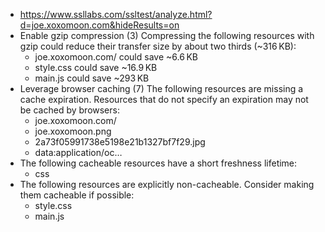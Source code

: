 * https://www.ssllabs.com/ssltest/analyze.html?d=joe.xoxomoon.com&hideResults=on
* Enable gzip compression (3) Compressing the following resources with gzip could reduce their transfer size by about two thirds (~316 KB):
  * joe.xoxomoon.com/ could save ~6.6 KB
  * style.css could save ~16.9 KB
  * main.js could save ~293 KB
* Leverage browser caching (7) The following resources are missing a cache expiration. Resources that do not specify an expiration may not be cached by browsers:
  * joe.xoxomoon.com/
  * joe.xoxomoon.png
  * 2a73f05991738e5198e21b1327bf7f29.jpg
  * data:application/oc…
* The following cacheable resources have a short freshness lifetime:
  * css
* The following resources are explicitly non-cacheable. Consider making them cacheable if possible:
  * style.css
  * main.js
